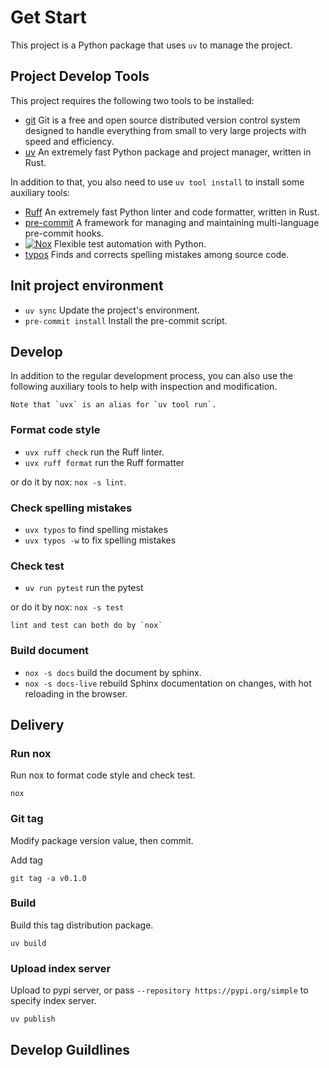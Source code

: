 # Get Start

This project is a Python package that uses `uv` to manage the project.

## Project Develop Tools

This project requires the following two tools to be installed:

- [git](https://git-scm.com/) Git is a free and open source distributed version control system designed to handle everything from small to very large projects with speed and efficiency.
- [uv](https://github.com/astral-sh/uv) An extremely fast Python package and project manager, written in Rust.

In addition to that, you also need to use `uv tool install` to install some auxiliary tools:

- [Ruff](https://github.com/astral-sh/ruff?tab=readme-ov-file) An extremely fast Python linter and code formatter, written in Rust.
- [pre-commit](https://github.com/pre-commit/pre-commit) A framework for managing and maintaining multi-language pre-commit hooks.
- [![Nox](https://img.shields.io/badge/%F0%9F%A6%8A-Nox-D85E00.svg)](https://github.com/wntrblm/nox) Flexible test automation with Python.
- [typos](https://github.com/crate-ci/typos) Finds and corrects spelling mistakes among source code.

## Init project environment

- `uv sync`  Update the project's environment.
- `pre-commit install` Install the pre-commit script.

## Develop

In addition to the regular development process, you can also use the following auxiliary tools to help with inspection and modification.

```{note}
Note that `uvx` is an alias for `uv tool run`.
```

### Format code style

- `uvx ruff check` run the Ruff linter.
- `uvx ruff format` run the Ruff formatter

or do it by nox: `nox -s lint`.

### Check spelling mistakes

- `uvx typos` to find spelling mistakes
- `uvx typos -w` to fix spelling mistakes

### Check test

- `uv run pytest` run the pytest

or do it by nox: `nox -s test`

```{note}
lint and test can both do by `nox`
```

### Build document

- `nox -s docs` build the document by sphinx.
- `nox -s docs-live` rebuild Sphinx documentation on changes, with hot reloading in the browser.

## Delivery

### Run nox

Run nox to format code style and check test.

```shell script
nox
```

### Git tag

Modify package version value, then commit.

Add tag

```shell script
git tag -a v0.1.0
```

### Build

Build this tag distribution package.

```shell script
uv build
```

### Upload index server

Upload to pypi server, or pass `--repository https://pypi.org/simple` to specify index server.

```shell script
uv publish
```

## Develop Guildlines
